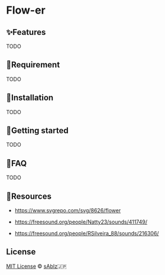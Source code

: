 # Flow-er


## :sparkles:Features
TODO


## :egg:Requirement
TODO


## :hatching_chick:Installation
TODO


## :hatched_chick:Getting started
TODO


## :chicken:FAQ
TODO


## :art:Resources
- https://www.svgrepo.com/svg/8626/flower

- https://freesound.org/people/Natty23/sounds/411749/

- https://freesound.org/people/RSilveira_88/sounds/216306/


## License

[MIT License](LICENSE) :copyright: [sAbIz](https://github.com/sabiz):jp:

